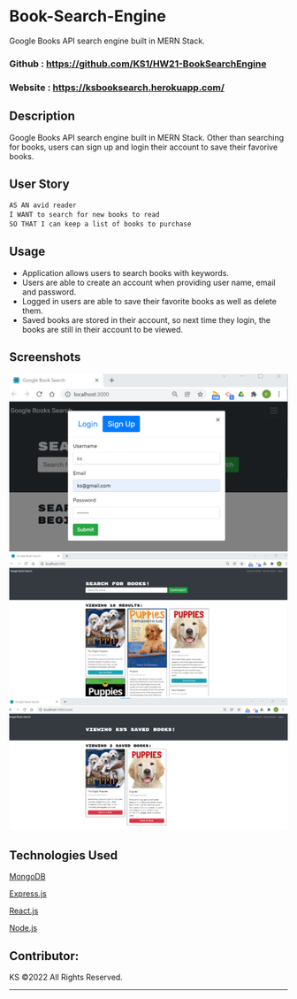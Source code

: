 # Book-Search-Engine

Google Books API search engine built in MERN Stack.

### Github : https://github.com/KS1/HW21-BookSearchEngine
### Website : https://ksbooksearch.herokuapp.com/


## Description
Google Books API search engine built in MERN Stack. Other than searching for books, users can sign up and login their account to save their favorive books.


## User Story
```md
AS AN avid reader
I WANT to search for new books to read
SO THAT I can keep a list of books to purchase
```

## Usage
- Application allows users to search books with keywords.
- Users are able to create an account when providing user name, email and password.
- Logged in users are able to save their favorite books as well as delete them.
- Saved books are stored in their account, so next time they login, the books are still in their account to be viewed. 


## Screenshots
![](client/src/assets/img/signup.png)
![](client/src/assets/img/search_books.png)
![](client/src/assets/img/saved_books.png)


## Technologies Used
<p><a href="https://www.mongodb.com/">MongoDB</a></p>
<p><a href="https://www.npmjs.com/package/express">Express.js</a></p>
<p><a href="https://reactjs.org/">React.js</a></p>
<p><a href="https://nodejs.org/">Node.js</a></p>


## Contributor:
KS ©2022 All Rights Reserved.
- - -